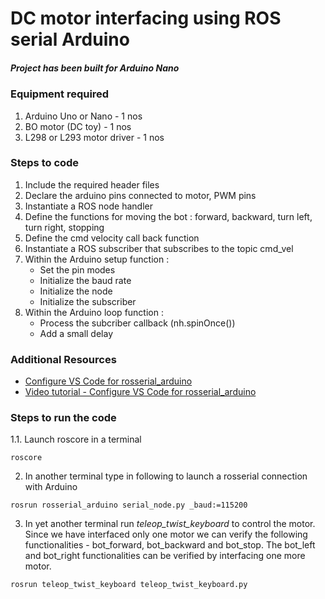 # DC motor interfacing using ROS serial Arduino

##### Project has been built for Arduino Nano

### Equipment required
1. Arduino Uno or Nano  - 1 nos
2. BO motor (DC toy) - 1 nos
3. L298 or L293 motor driver - 1 nos

### Steps to code 
1. Include the required header files
2. Declare the arduino pins connected to motor, PWM pins
3. Instantiate a ROS node handler 
4. Define the functions for moving the bot : forward, backward, turn left, turn right, stopping
5. Define the cmd velocity call back function
6. Instantiate a ROS subscriber that subscribes to the topic cmd_vel 
7. Within the Arduino setup function : 
    - Set the pin modes
    - Initialize the baud rate
    - Initialize the node
    - Initialize the subscriber
8. Within the Arduino loop function : 
    - Process the subcriber callback (nh.spinOnce())
    - Add a small delay

### Additional Resources
- [Configure VS Code for rosserial_arduino](https://jim79.github.io/rosserial-arduino-vscode/)
- [Video tutorial - Configure VS Code for rosserial_arduino](https://youtu.be/RZAXBMoWJcE)

### Steps to run the code
1.1. Launch roscore in a terminal 

```
roscore
```

2. In another terminal type in following to launch a rosserial connection with Arduino 

```
rosrun rosserial_arduino serial_node.py _baud:=115200
```

3. In yet another terminal run _teleop_twist_keyboard_ to control the motor. Since we have interfaced only one motor we can verify the following functionalities - bot_forward, bot_backward and bot_stop. The bot_left and bot_right functionalities can be verified by interfacing one more motor. 

```
rosrun teleop_twist_keyboard teleop_twist_keyboard.py

```